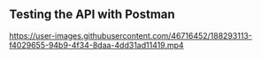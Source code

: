 ## Testing the API with Postman


https://user-images.githubusercontent.com/46716452/188293113-f4029655-94b9-4f34-8daa-4dd31ad11419.mp4

